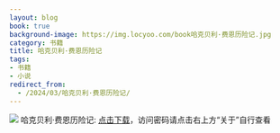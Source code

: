 ```yaml
---
layout: blog
book: true
background-image: https://img.locyoo.com/book哈克贝利·费恩历险记.jpg
category: 书籍
title: 哈克贝利·费恩历险记
tags:
- 书籍
- 小说
redirect_from:
  - /2024/03/哈克贝利·费恩历险记/
---
```

![](https://img.locyoo.com/book哈克贝利·费恩历险记.jpg)
哈克贝利·费恩历险记: <a name = "ref1" href="https://url18.ctfile.com/f/50983618-1353911023-39f6cd?p=3619">点击下载</a>，访问密码请点击右上方“关于”自行查看